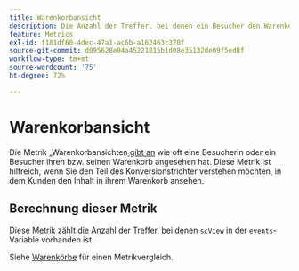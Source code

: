 ```yaml
---
title: Warenkorbansicht
description: Die Anzahl der Treffer, bei denen ein Besucher den Warenkorb angezeigt hat.
feature: Metrics
exl-id: f181df60-4dec-47a1-ac6b-a162463c370f
source-git-commit: d095628e94a45221815b1d08e35132de09f5ed8f
workflow-type: tm+mt
source-wordcount: '75'
ht-degree: 72%

---
```


# Warenkorbansicht

Die Metrik „Warenkorbansichten[&#x200B; gibt an](overview.md) wie oft eine Besucherin oder ein Besucher ihren bzw. seinen Warenkorb angesehen hat. Diese Metrik ist hilfreich, wenn Sie den Teil des Konversionstrichter verstehen möchten, in dem Kunden den Inhalt in ihrem Warenkorb ansehen.

## Berechnung dieser Metrik

Diese Metrik zählt die Anzahl der Treffer, bei denen `scView` in der [`events`](/help/implement/vars/page-vars/events/events-overview.md)-Variable vorhanden ist.

Siehe [Warenkörbe](carts.md) für einen Metrikvergleich.
